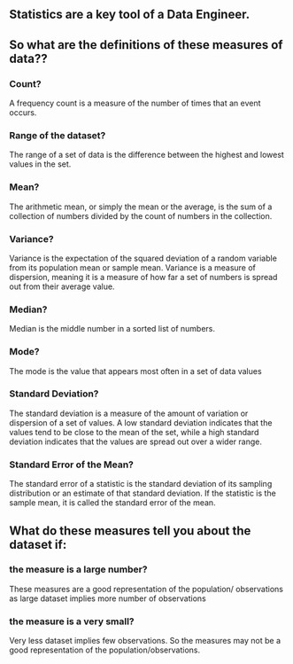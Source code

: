 ## Statistics are a key tool of a Data Engineer. 
## So what are the definitions of these measures of data??

### Count?
A frequency count is a measure of the number of times that an event occurs.


### Range of the dataset?
The range of a set of data is the difference between the highest and lowest values in the set.


### Mean?
The arithmetic mean, or simply the mean or the average, is the sum of a collection of numbers divided by the count of numbers in the collection.


### Variance?
Variance is the expectation of the squared deviation of a random variable from its population mean or sample mean. Variance is a measure of dispersion, meaning it is a measure of how far a set of numbers is spread out from their average value.


### Median?
Median is the middle number in a sorted list of numbers.


### Mode?
The mode is the value that appears most often in a set of data values

### Standard Deviation?
The standard deviation is a measure of the amount of variation or dispersion of a set of values. A low standard deviation indicates that the values tend to be close to the mean of the set, while a high standard deviation indicates that the values are spread out over a wider range.

### Standard Error of the Mean?
The standard error of a statistic is the standard deviation of its sampling distribution or an estimate of that standard deviation. If the statistic is the sample mean, it is called the standard error of the mean.

## What do these measures tell you about the dataset if:

### the measure is a large number?
These measures are a good representation of the population/ observations as large dataset implies more number of observations 
### the measure is a very small?
Very less dataset implies few observations. So the measures may not be a good representation of the population/observations.